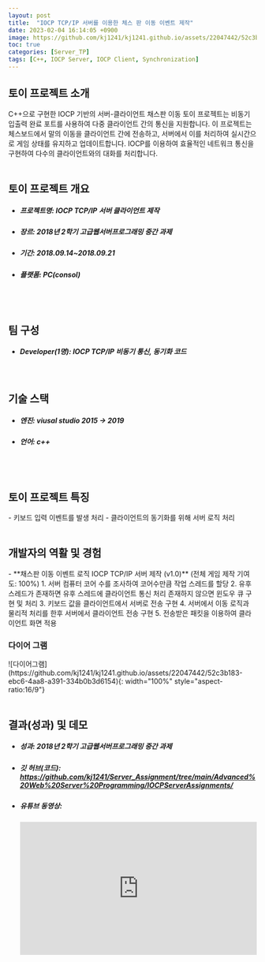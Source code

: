 ```yaml
---
layout: post
title:  "IOCP TCP/IP 서버를 이용한 체스 판 이동 이벤트 제작"
date: 2023-02-04 16:14:05 +0900
image: https://github.com/kj1241/kj1241.github.io/assets/22047442/52c3b183-ebc6-4aa8-a391-334b0b3d6154
toc: true
categories: [Server_TP]
tags: [C++, IOCP Server, IOCP Client, Synchronization]
---
```


<h2><green1_h2> 토이 프로젝트 소개 </green1_h2></h2>
C++으로 구현한 IOCP 기반의 서버-클라이언트 채스판 이동 토이 프로젝트는 비동기 입출력 완료 포트를 사용하여 다중 클라이언트 간의 통신을 지원합니다.  이 프로젝트는 체스보드에서 말의 이동을 클라이언트 간에 전송하고, 서버에서 이를 처리하여 실시간으로 게임 상태를 유지하고 업데이트합니다.  
IOCP를 이용하여 효율적인 네트워크 통신을 구현하여 다수의 클라이언트와의 대화를 처리합니다.  

<br>
<br>
<h2><green1_h2> 토이 프로젝트 개요 </green1_h2></h2><ul>
<li><h5><green1_h5>프로젝트명: </green1_h5><span> IOCP TCP/IP 서버 클라이언트 제작</span></h5></li>
<li><h5><green1_h5>장르: </green1_h5><span> 2018년 2학기 고급웹서버프로그래밍 중간 과제</span></h5></li>
<li><h5><green1_h5>기간: </green1_h5><span> 2018.09.14~2018.09.21</span></h5></li>
<li><h5><green1_h5>플랫폼: </green1_h5><span> PC(consol) </span></h5></li></ul>

<br>
<br>
<h2><green1_h2> 팀 구성 </green1_h2></h2><ul> 
<li><h5><green1_h5>Developer(1명): </green1_h5><span> IOCP TCP/IP 비동기 통신, 동기화 코드  </span></h5></li>
</ul>

<br>
<h2><green1_h2> 기술 스택 </green1_h2></h2><ul>
<li><h5><green1_h5>엔진: </green1_h5><span> viusal studio 2015 → 2019 </span></h5></li>
<li><h5><green1_h5>언어: </green1_h5><span> c++  </span></h5></li>
</ul>

<br>
<br>
<h2 ><green1_h2> 토이 프로젝트 특징 </green1_h2></h2>
- 키보드 입력 이벤트를 발생 처리
- 클라이언트의 동기화를 위해 서버 로직 처리

<br>
<br>
<h2><green1_h2> 개발자의 역활 및 경험 </green1_h2></h2>
- **채스판 이동 이벤트 로직 IOCP TCP/IP 서버 제작 (v1.0)** <span><red1_error>(전체 게임 제작 기여도: 100%)</red1_error></span>
    1. 서버 컴퓨터 코어 수를 조사하여 코어수만큼 작업 스레드를 할당
    2. 유후 스레드가 존재하면 유후 스레드에 클라이언트 통신 처리 존재하지 않으면 윈도우 큐 구현 및 처리
    3. 키보드 값을 클라이언트에서 서버로 전송 구현
    4. 서버에서 이동 로직과 물리적 처리를 한후 서버에서 클라이언트 전송 구현
    5. 전송받은 패킷을 이용하여 클라이언트 화면 적용


<br>
<h3><green1_h3> 다이어 그램 </green1_h3></h3>
![다이어그램](https://github.com/kj1241/kj1241.github.io/assets/22047442/52c3b183-ebc6-4aa8-a391-334b0b3d6154){: width="100%" style="aspect-ratio:16/9"}


<br>
<br>
<h2><green1_h2> 결과(성과) 및 데모 </green1_h2></h2>
<ul>
<li><h5><green1_h5>성과: </green1_h5><span> 2018년 2학기 고급웹서버프로그래밍 중간 과제 </span></h5></li>
<li><h5><green1_h5>깃 허브(코드): </green1_h5><span> 
<a href="https://github.com/kj1241/Server_Assignment/tree/main/Advanced%20Web%20Server%20Programming/IOCPServerAssignments/">https://github.com/kj1241/Server_Assignment/tree/main/Advanced%20Web%20Server%20Programming/IOCPServerAssignments/</a> </span></h5></li>
<li><h5><green1_h5>유튜브 동영상: </green1_h5></h5> 
<iframe  width="100%" style="aspect-ratio:16/9" src="https://www.youtube.com/embed/hA4AJzZA-Xk" title="IOCP 서버 제작 과제" frameborder="0" allow="accelerometer; autoplay; clipboard-write; encrypted-media; gyroscope; picture-in-picture; web-share" allowfullscreen></iframe>
</li>
</ul>
